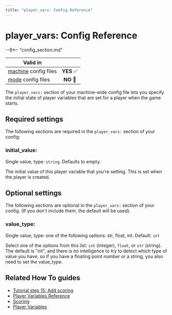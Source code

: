 ```yaml
---
title: "player_vars: Config Reference"
---
```


# player_vars: Config Reference

--8<-- "config_section.md"

| Valid in | |
|-----|:----:|
|[machine](instructions/machine_config.md) config files |**YES** :white_check_mark:|
|[mode](instructions/mode_config.md) config files|**NO** :no_entry_sign:|

The `player_vars:` section of your machine-wide config file lets you
specify the initial state of player variables that are set for a player
when the game starts.

## Required settings

The following sections are required in the `player_vars:` section of
your config:

### initial_value:

Single value, type: `string`. Defaults to empty.

The initial value of this player variable that you're setting. This is
set when the player is created.

## Optional settings

The following sections are optional in the `player_vars:` section of
your config. (If you don't include them, the default will be used).

### value_type:

Single value, type: one of the following options: str, float, int.
Default: `int`

Select one of the options from this list: `int` (integer), `float`, or
`str` (string). The default is "int", and there is no intelligence to
try to detect which type of value you have, so if you have a floating
point number or a string, you also need to set the value_type.

## Related How To guides

* [Tutorial step 15: Add scoring](../tutorial/15_scoring.md)
* [Player Variables Reference](../player_vars/index.md)
* [Scoring](../game_logic/scoring/index.md)
* [Player Variables](../game_logic/players.md)
